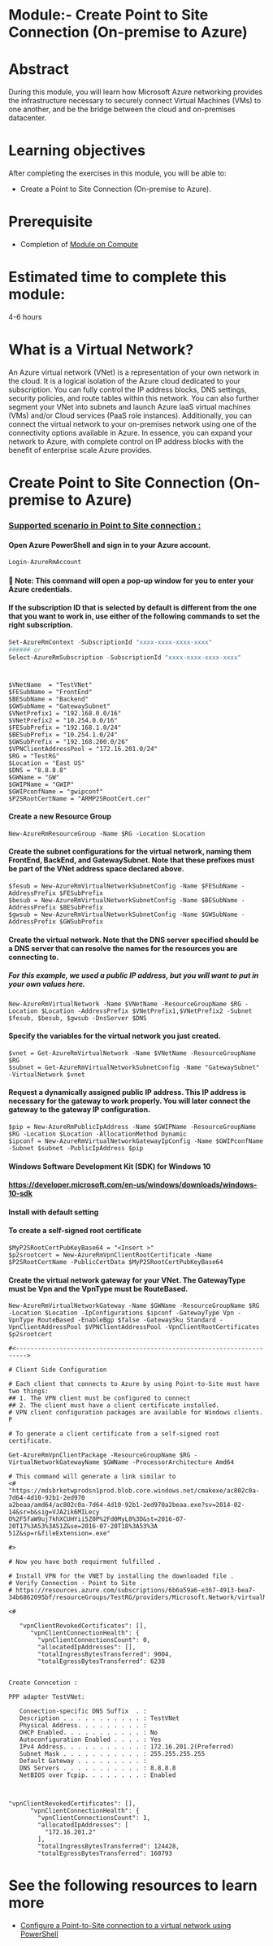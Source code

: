 # Module:- Create Point to Site Connection (On-premise to Azure)

# Abstract

During this module, you will learn how Microsoft Azure networking provides the infrastructure necessary to securely connect Virtual Machines (VMs) to one another, and be the bridge between the cloud and on-premises datacenter.

# Learning objectives
After completing the exercises in this module, you will be able to:
* Create a Point to Site Connection (On-premise to Azure).

# Prerequisite 
* Completion of [Module on Compute](https://github.com/Azure/onboarding-guidance/blob/master/windows/Module%20II/L1-ComputeIntro.md)

# Estimated time to complete this module:
4-6 hours

# What is a Virtual Network?
An Azure virtual network (VNet) is a representation of your own network in the cloud. It is a logical isolation of the Azure cloud dedicated to your subscription. You can fully control the IP address blocks, DNS settings, security policies, and route tables within this network. You can also further segment your VNet into subnets and launch Azure IaaS virtual machines (VMs) and/or Cloud services (PaaS role instances). Additionally, you can connect the virtual network to your on-premises network using one of the connectivity options available in Azure. In essence, you can expand your network to Azure, with complete control on IP address blocks with the benefit of enterprise scale Azure provides.

# Create Point to Site Connection (On-premise to Azure)

### [Supported scenario in Point to Site connection :](https://azure.microsoft.com/en-us/documentation/articles/vpn-gateway-vpn-faq/#point-to-site-connections)


#### Open Azure PowerShell and sign in to your Azure account.
```PowerShell
Login-AzureRmAccount
```
#### :memo: Note: This command will open a pop-up window for you to enter your Azure credentials.

#### If the subscription ID that is selected by default is different from the one that you want to work in, use either of the following commands to set the right subscription.

```PowerShell
Set-AzureRmContext -SubscriptionId "xxxx-xxxx-xxxx-xxxx"
###### or
Select-AzureRmSubscription -SubscriptionId "xxxx-xxxx-xxxx-xxxx"
```
#

```
$VNetName  = "TestVNet"
$FESubName = "FrontEnd"
$BESubName = "Backend"
$GWSubName = "GatewaySubnet"
$VNetPrefix1 = "192.168.0.0/16"
$VNetPrefix2 = "10.254.0.0/16"
$FESubPrefix = "192.168.1.0/24"
$BESubPrefix = "10.254.1.0/24"
$GWSubPrefix = "192.168.200.0/26"
$VPNClientAddressPool = "172.16.201.0/24"
$RG = "TestRG"
$Location = "East US"
$DNS = "8.8.8.8"
$GWName = "GW"
$GWIPName = "GWIP"
$GWIPconfName = "gwipconf"
$P2SRootCertName = "ARMP2SRootCert.cer"
```
#### Create a new Resource Group
```
New-AzureRmResourceGroup -Name $RG -Location $Location
```
#### Create the subnet configurations for the virtual network, naming them FrontEnd, BackEnd, and GatewaySubnet. Note that these prefixes must be part of the VNet address space declared above.
```
$fesub = New-AzureRmVirtualNetworkSubnetConfig -Name $FESubName -AddressPrefix $FESubPrefix
$besub = New-AzureRmVirtualNetworkSubnetConfig -Name $BESubName -AddressPrefix $BESubPrefix
$gwsub = New-AzureRmVirtualNetworkSubnetConfig -Name $GWSubName -AddressPrefix $GWSubPrefix
```

#### Create the virtual network. Note that the DNS server specified should be a DNS server that can resolve the names for the resources you are connecting to.
##### For this example, we used a public IP address, but you will want to put in your own values here.
```
New-AzureRmVirtualNetwork -Name $VNetName -ResourceGroupName $RG -Location $Location -AddressPrefix $VNetPrefix1,$VNetPrefix2 -Subnet $fesub, $besub, $gwsub -DnsServer $DNS
```
#### Specify the variables for the virtual network you just created.
```
$vnet = Get-AzureRmVirtualNetwork -Name $VNetName -ResourceGroupName $RG
$subnet = Get-AzureRmVirtualNetworkSubnetConfig -Name "GatewaySubnet" -VirtualNetwork $vnet
```
#### Request a dynamically assigned public IP address. This IP address is necessary for the gateway to work properly. You will later connect the gateway to the gateway IP configuration.
```
$pip = New-AzureRmPublicIpAddress -Name $GWIPName -ResourceGroupName $RG -Location $Location -AllocationMethod Dynamic
$ipconf = New-AzureRmVirtualNetworkGatewayIpConfig -Name $GWIPconfName -Subnet $subnet -PublicIpAddress $pip
```

#### Windows Software Development Kit (SDK) for Windows 10

#### https://developer.microsoft.com/en-us/windows/downloads/windows-10-sdk

#### Install with default setting

#### To create a self-signed root certificate

```
$MyP2SRootCertPubKeyBase64 = "<Insert >"
$p2srootcert = New-AzureRmVpnClientRootCertificate -Name $P2SRootCertName -PublicCertData $MyP2SRootCertPubKeyBase64
```
#### Create the virtual network gateway for your VNet. The GatewayType must be Vpn and the VpnType must be RouteBased.


```
New-AzureRmVirtualNetworkGateway -Name $GWName -ResourceGroupName $RG -Location $Location -IpConfigurations $ipconf -GatewayType Vpn -VpnType RouteBased -EnableBgp $false -GatewaySku Standard -VpnClientAddressPool $VPNClientAddressPool -VpnClientRootCertificates $p2srootcert
```



```
#<------------------------------------------------------------------------->

# Client Side Configuration

# Each client that connects to Azure by using Point-to-Site must have two things:
## 1. The VPN client must be configured to connect
## 2. The client must have a client certificate installed.
# VPN client configuration packages are available for Windows clients. P

# To generate a client certificate from a self-signed root certificate.

Get-AzureRmVpnClientPackage -ResourceGroupName $RG -VirtualNetworkGatewayName $GWName -ProcessorArchitecture Amd64

# This command will generate a link similar to
<#
"https://mdsbrketwprodsn1prod.blob.core.windows.net/cmakexe/ac802c0a-7d64-4d10-92b1-2ed970
a2beaa/amd64/ac802c0a-7d64-4d10-92b1-2ed970a2beaa.exe?sv=2014-02-14&sr=b&sig=VJA2ik6MILecy
O%2F5faW9uj7khXCUHYii5Z0P%2Fd0MyL8%3D&st=2016-07-20T17%3A53%3A51Z&se=2016-07-20T18%3A53%3A
51Z&sp=r&fileExtension=.exe"

#>

# Now you have both requirment fulfilled .

# Install VPN for the VNET by installing the downloaded file .
# Verify Connection - Point to Site .
# https://resources.azure.com/subscriptions/6b6a59a6-e367-4913-bea7-34b6862095bf/resourceGroups/TestRG/providers/Microsoft.Network/virtualNetworkGateways/GW

<#

   "vpnClientRevokedCertificates": [],
      "vpnClientConnectionHealth": {
        "vpnClientConnectionsCount": 0,
        "allocatedIpAddresses": [],
        "totalIngressBytesTransferred": 9004,
        "totalEgressBytesTransferred": 6238


Create Conncetion :

PPP adapter TestVNet:

   Connection-specific DNS Suffix  . :
   Description . . . . . . . . . . . : TestVNet
   Physical Address. . . . . . . . . :
   DHCP Enabled. . . . . . . . . . . : No
   Autoconfiguration Enabled . . . . : Yes
   IPv4 Address. . . . . . . . . . . : 172.16.201.2(Preferred)
   Subnet Mask . . . . . . . . . . . : 255.255.255.255
   Default Gateway . . . . . . . . . :
   DNS Servers . . . . . . . . . . . : 8.8.8.8
   NetBIOS over Tcpip. . . . . . . . : Enabled



"vpnClientRevokedCertificates": [],
      "vpnClientConnectionHealth": {
        "vpnClientConnectionsCount": 1,
        "allocatedIpAddresses": [
          "172.16.201.2"
        ],
        "totalIngressBytesTransferred": 124428,
        "totalEgressBytesTransferred": 160793

 ```
# See the following resources to learn more
* [Configure a Point-to-Site connection to a virtual network using PowerShell](https://azure.microsoft.com/en-us/documentation/articles/vpn-gateway-howto-point-to-site-rm-ps/)
